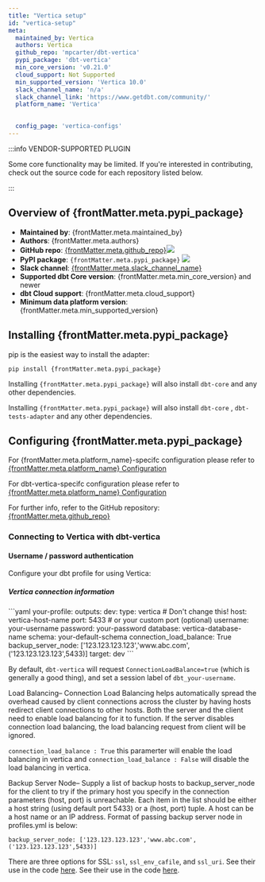 ```yaml
---
title: "Vertica setup"
id: "vertica-setup"
meta:
  maintained_by: Vertica
  authors: Vertica
  github_repo: 'mpcarter/dbt-vertica'
  pypi_package: 'dbt-vertica'
  min_core_version: 'v0.21.0'
  cloud_support: Not Supported
  min_supported_version: 'Vertica 10.0'
  slack_channel_name: 'n/a'
  slack_channel_link: 'https://www.getdbt.com/community/'
  platform_name: 'Vertica'
  

  config_page: 'vertica-configs'
---
```


:::info VENDOR-SUPPORTED PLUGIN

Some core functionality may be limited. If you're interested in contributing, check out the source code for each repository listed below.

:::

<h2> Overview of {frontMatter.meta.pypi_package} </h2>

<ul>
    <li><strong>Maintained by</strong>: {frontMatter.meta.maintained_by}</li>
    <li><strong>Authors</strong>: {frontMatter.meta.authors}</li>
    <li><strong>GitHub repo</strong>: <a href={`https://github.com/${frontMatter.meta.github_repo}`}>{frontMatter.meta.github_repo}</a><a href={`https://github.com/${frontMatter.meta.github_repo}`}><img src={`https://img.shields.io/github/stars/${frontMatter.meta.github_repo}?style=for-the-badge`}/></a></li>
    <li><strong>PyPI package</strong>: <code>{frontMatter.meta.pypi_package}</code> <a href={`https://badge.fury.io/py/${frontMatter.meta.pypi_package}`}><img src={`https://badge.fury.io/py/${frontMatter.meta.pypi_package}.svg`}/></a></li>
    <li><strong>Slack channel</strong>: <a href={frontMatter.meta.slack_channel_link}>{frontMatter.meta.slack_channel_name}</a></li>
    <li><strong>Supported dbt Core version</strong>: {frontMatter.meta.min_core_version} and newer</li>
    <li><strong>dbt Cloud support</strong>: {frontMatter.meta.cloud_support}</li>
    <li><strong>Minimum data platform version</strong>: {frontMatter.meta.min_supported_version}</li>
    </ul>


<h2> Installing {frontMatter.meta.pypi_package} </h2>

pip is the easiest way to install the adapter:

<code>pip install {frontMatter.meta.pypi_package}</code>

<p>Installing <code>{frontMatter.meta.pypi_package}</code> will also install <code>dbt-core</code> and any other dependencies.</p>

<p>Installing <code>{frontMatter.meta.pypi_package}</code> will also install <code>dbt-core</code> , <code>dbt-tests-adapter</code> and any other dependencies.</p>
<h2> Configuring {frontMatter.meta.pypi_package} </h2>

<p>For {frontMatter.meta.platform_name}-specifc configuration please refer to <a href={frontMatter.meta.config_page}>{frontMatter.meta.platform_name} Configuration</a> </p>

<p>For dbt-vertica-specifc configuration please refer to <a href={frontMatter.meta.config_page}>{frontMatter.meta.platform_name} Configuration</a> </p>
<p>For further info, refer to the GitHub repository: <a href={`https://github.com/${frontMatter.meta.github_repo}`}>{frontMatter.meta.github_repo}</a></p>


### Connecting to Vertica with **dbt-vertica**

#### Username / password authentication

Configure your dbt profile for using Vertica:

##### Vertica connection information

<File name='profiles.yml'>
```yaml
your-profile:
  outputs:
    dev:
      type: vertica # Don't change this!
      host: vertica-host-name
      port: 5433 # or your custom port (optional)
      username: your-username
      password: your-password
      database: vertica-database-name
      schema: your-default-schema
      connection_load_balance: True
      backup_server_node: ['123.123.123.123','www.abc.com',('123.123.123.123',5433)]
  target: dev
```

</File>

By default, `dbt-vertica` will request `ConnectionLoadBalance=true` (which is generally a good thing), and set a session label of `dbt_your-username`.

Load Balancing– Connection Load Balancing helps automatically spread the overhead caused by client connections across the cluster by having hosts redirect client connections to other hosts. Both the server and the client need to enable load balancing for it to function. If the server disables connection load balancing, the load balancing request from client will be ignored. 

`connection_load_balance : True` this paramerter will enable the load balancing in vertica  and `connection_load_balance : False` will disable the  load balancing in vertica.

Backup Server Node– Supply a list of backup hosts to backup_server_node for the client to try if the primary host you specify in the connection parameters (host, port) is unreachable. Each item in the list should be either a host string (using default port 5433) or a (host, port) tuple. A host can be a host name or an IP address.
Format of  passing backup server node in profiles.yml is  below:

`backup_server_node: ['123.123.123.123','www.abc.com',('123.123.123.123',5433)]`

There are three options for SSL: `ssl`, `ssl_env_cafile`, and `ssl_uri`.
See their use in the code [here](https://github.com/mpcarter/dbt-vertica/blob/d15f925049dabd2833b4d88304edd216e3f654ed/dbt/adapters/vertica/connections.py#L72-L87).
See their use in the code [here](https://github.com/mpcarter/dbt-vertica/blob/d15f925049dabd2833b4d88304edd216e3f654ed/dbt/adapters/vertica/connections.py#L72-L87).
